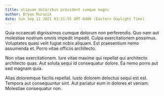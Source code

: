 ```yaml
---
title: aliquam doloribus provident cumque magni
author: Bryan Murazik
date: Sun Sep 12 2021 03:31:55 GMT-0400 (Eastern Daylight Time)
---
```

Quia occaecati dignissimos cumque dolorum non perferendis. Quo nam aut molestiae nostrum omnis impedit impedit. Culpa exercitationem possimus. Voluptates quasi velit fugiat nobis aliquam. Est praesentium nemo assumenda et. Porro vitae officiis architecto.

 Non vitae exercitationem. Iure vitae maxime qui repellat qui architecto architecto quas. Aut soluta sequi id consequatur dolore. Ea nemo porro aut sed magnam quia.

 Alias doloremque facilis repellat. Iusto dolorem delectus sequi est est. Tempora aut consequuntur sint. Aut pariatur eum in dolores et veniam. Molestiae consequatur non.
